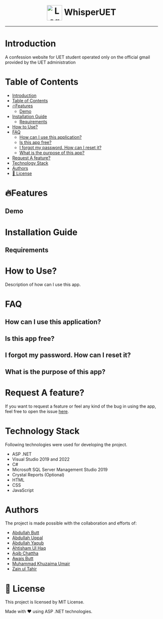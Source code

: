 
<div style = "text-align:center; align-items:center;">
    <h1>
    <img style="width:50px; height: 50px; vertical-align: middle;" src="images\logo.png" alt="Logo">
    WhisperUET
    </h1>
</div>

---



# Introduction
A confession website for UET student operated only on the official gmail provided by the UET administration

# Table of Contents
- [Introduction](#introduction)
- [Table of Contents](#table-of-contents)
- [:fire:Features](#firefeatures)
  - [Demo](#demo)
- [Installation Guide](#installation-guide)
  - [Requirements](#requirements)
- [How to Use?](#how-to-use)
- [FAQ](#faq)
  - [How can I use this application?](#how-can-i-use-this-application)
  - [Is this app free?](#is-this-app-free)
  - [I forgot my password. How can I reset it?](#i-forgot-my-password-how-can-i-reset-it)
  - [What is the purpose of this app?](#what-is-the-purpose-of-this-app)
- [Request A feature?](#request-a-feature)
- [Technology Stack](#technology-stack)
- [Authors](#authors)
- [:memo: License](#memo-license)

# :fire:Features

## Demo


# Installation Guide

## Requirements


# How to Use?
Description of how can I use this app.


# FAQ

## How can I use this application?


## Is this app free?

## I forgot my password. How can I reset it?

## What is the purpose of this app?


# Request A feature?
If you want to request a feature or feel any kind of the bug in using the app, feel free to open the issue [here](https://github.com/AbdullahButt2611/WhisperUET).


# Technology Stack
Following technologies were used for developing the project.
- ASP .NET
- Visual Studio 2019 and 2022
- C#
- Microsoft SQL Server Management Studio 2019
- Crystal Reports (Optional)
- HTML
- CSS
- JavaScript


# Authors
The project is made possible with the collaboration and efforts of:

- [Abdullah Butt][1]
- [Abdullah Uppal][2]
- [Abdullah Yaqub][3]
- [Ahtisham Ul Haq][4]
- [Aqib Chattha][5]
- [Awais Butt][6]
- [Muhammad Khuzaima Umair][7]
- [Zain ul Tahir][8]



[1]: https://www.github.com/abutt2210 
[2]: #authors
[3]: https://www.github.com/AbdullahYaqub72
[4]: #authors
[5]: https://www.github.com/AqibChattha
[6]: https://www.github.com/Awais612
[7]: https://www.github.com/mkhuzaima
[8]: #authors

# :memo: License
This project is licensed by MIT License.

Made with :heart: using ASP .NET technologies. 
